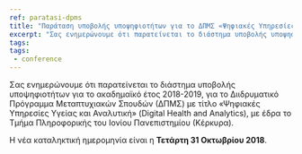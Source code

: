 ```yaml
---
ref: paratasi-dpms
title: "Παράταση υποβολής υποψηφιοτήτων για το ΔΠΜΣ «Ψηφιακές Υπηρεσίες Υγείας και Αναλυτική»"
excerpt: "Σας ενημερώνουμε ότι παρατείνεται το διάστημα υποβολής υποψηφιοτήτων για το ακαδημαϊκό έτος 2018-2019, για το Διιδρυματικό Πρόγραμμα Μεταπτυχιακών Σπουδών (ΔΠΜΣ) με τίτλο «Ψηφιακές Υπηρεσίες Υγείας και Αναλυτική» (Digital Health and Analytics), με έδρα το Τμήμα Πληροφορικής του Ιονίου Πανεπιστημίου (Κέρκυρα)."
tags:
tags:
 - conference
---
```

Σας ενημερώνουμε ότι παρατείνεται το διάστημα υποβολής υποψηφιοτήτων για το ακαδημαϊκό έτος 2018-2019, για το Διιδρυματικό Πρόγραμμα Μεταπτυχιακών Σπουδών (ΔΠΜΣ) με τίτλο «Ψηφιακές Υπηρεσίες Υγείας και Αναλυτική» (Digital Health and Analytics), με έδρα το Τμήμα Πληροφορικής του Ιονίου Πανεπιστημίου (Κέρκυρα).

Η νέα καταληκτική ημερομηνία είναι η **Τετάρτη 31 Οκτωβρίου 2018**.
